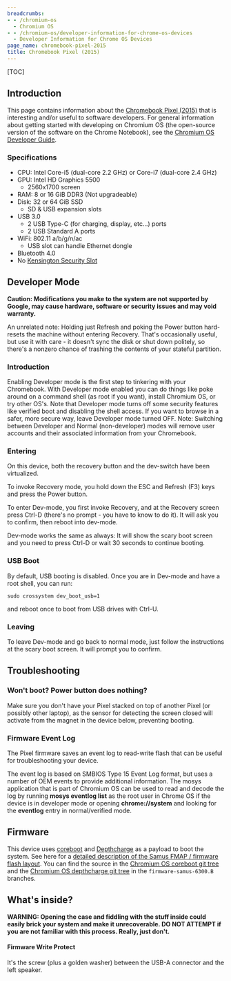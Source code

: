 ```yaml
---
breadcrumbs:
- - /chromium-os
  - Chromium OS
- - /chromium-os/developer-information-for-chrome-os-devices
  - Developer Information for Chrome OS Devices
page_name: chromebook-pixel-2015
title: Chromebook Pixel (2015)
---
```


[TOC]

## Introduction

This page contains information about the [Chromebook Pixel
(2015)](http://www.google.com/chromebook/pixel) that is interesting and/or
useful to software developers. For general information about getting started
with developing on Chromium OS (the open-source version of the software on the
Chrome Notebook), see the [Chromium OS Developer
Guide](/chromium-os/developer-guide).

### Specifications

*   CPU: Intel Core-i5 (dual-core 2.2 GHz) or Core-i7 (dual-core 2.4
            GHz)
*   GPU: Intel HD Graphics 5500
    *   2560x1700 screen
*   RAM: 8 or 16 GiB DDR3 (Not upgradeable)
*   Disk: 32 or 64 GiB SSD
    *   SD & USB expansion slots
*   USB 3.0
    *   2 USB Type-C (for charging, display, etc...) ports
    *   2 USB Standard A ports
*   WiFi: 802.11 a/b/g/n/ac
    *   USB slot can handle Ethernet dongle
*   Bluetooth 4.0
*   No [Kensington Security
            Slot](http://en.wikipedia.org/wiki/Kensington_Security_Slot)

## Developer Mode

**Caution: Modifications you make to the system are not supported by Google, may
cause hardware, software or security issues and may void warranty.**

An unrelated note: Holding just Refresh and poking the Power button hard-resets
the machine without entering Recovery. That's occasionally useful, but use it
with care - it doesn't sync the disk or shut down politely, so there's a nonzero
chance of trashing the contents of your stateful partition.

### Introduction

Enabling Developer mode is the first step to tinkering with your Chromebook.
With Developer mode enabled you can do things like poke around on a command
shell (as root if you want), install Chromium OS, or try other OS's. Note that
Developer mode turns off some security features like verified boot and disabling
the shell access. If you want to browse in a safer, more secure way, leave
Developer mode turned OFF. Note: Switching between Developer and Normal
(non-developer) modes will remove user accounts and their associated information
from your Chromebook.

### Entering

On this device, both the recovery button and the dev-switch have been
virtualized.

To invoke Recovery mode, you hold down the ESC and Refresh (F3) keys and press
the Power button.

To enter Dev-mode, you first invoke Recovery, and at the Recovery screen press
Ctrl-D (there's no prompt - you have to know to do it). It will ask you to
confirm, then reboot into dev-mode.

Dev-mode works the same as always: It will show the scary boot screen and you
need to press Ctrl-D or wait 30 seconds to continue booting.

### USB Boot

By default, USB booting is disabled. Once you are in Dev-mode and have a root
shell, you can run:

```none
sudo crossystem dev_boot_usb=1
```

and reboot once to boot from USB drives with Ctrl-U.

### Leaving

To leave Dev-mode and go back to normal mode, just follow the instructions at
the scary boot screen. It will prompt you to confirm.

## Troubleshooting

### Won't boot? Power button does nothing?

Make sure you don't have your Pixel stacked on top of another Pixel (or possibly
other laptop), as the sensor for detecting the screen closed will activate from
the magnet in the device below, preventing booting.

### Firmware Event Log

The Pixel firmware saves an event log to read-write flash that can be useful for
troubleshooting your device.

The event log is based on SMBIOS Type 15 Event Log format, but uses a number of
OEM events to provide additional information. The mosys application that is part
of Chromium OS can be used to read and decode the log by running **mosys
eventlog list** as the root user in Chrome OS if the device is in developer mode
or opening **chrome://system** and looking for the **eventlog** entry in
normal/verified mode.

## Firmware

This device uses [coreboot](http://www.coreboot.org/) and
[Depthcharge](https://chromium.googlesource.com/chromiumos/platform/depthcharge/)
as a payload to boot the system. See here for a [detailed description of the
Samus FMAP / firmware flash layout](/chromium-os/firmware-porting-guide/fmap).
You can find the source in the [Chromium OS coreboot git
tree](https://chromium.googlesource.com/chromiumos/third_party/coreboot/+/firmware-samus-6300.B)
and the [Chromium OS depthcharge git
tree](https://chromium.googlesource.com/chromiumos/platform/depthcharge/+/firmware-samus-6300.B)
in the `firmware-samus-6300.B` branches.

## What's inside?

**WARNING: Opening the case and fiddling with the stuff inside could easily
brick your system and make it unrecoverable. DO NOT ATTEMPT if you are not
familiar with this process. Really, just don't.**

#### Firmware Write Protect

It's the screw (plus a golden washer) between the USB-A connector and the left
speaker.